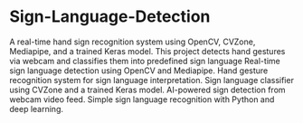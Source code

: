 # Sign-Language-Detection
A real-time hand sign recognition system using OpenCV, CVZone, Mediapipe, and a trained Keras model. This project detects hand gestures via webcam and classifies them into predefined sign language
Real-time sign language detection using OpenCV and Mediapipe.
Hand gesture recognition system for sign language interpretation.
Sign language classifier using CVZone and a trained Keras model.
AI-powered sign detection from webcam video feed.
Simple sign language recognition with Python and deep learning.
